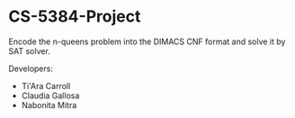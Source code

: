 # CS-5384-Project
Encode the n-queens problem into the DIMACS CNF format and solve it by SAT solver.

Developers:
- Ti'Ara Carroll
- Claudia Gallosa
- Nabonita Mitra
